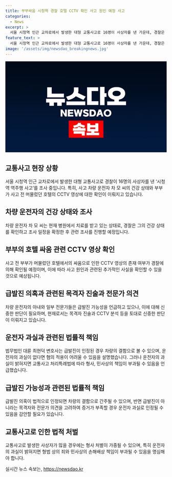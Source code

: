```yaml
---
title: 부부싸움 시청역 경찰 호텔 CCTV 확인 사고 원인 예정 사고
categories:
  - News
excerpt: >
  서울 시청역 인근 교차로에서 발생한 대형 교통사고로 16명이 사상자를 낸 가운데, 경찰은 차량 운전자를 병원에서 조사하기로 결정했다. 사고 당시 부부가 머물렀던 호텔의 폐쇄회로(CC)TV 영상의 존재 여부도 확인 중이다. 누리꾼의 주장과 급발진 가능성에 대한 전문가들의 의견이 충돌하고 있으며, 법조계에서도 논란이 계속되고 있다. 이에 대해 경찰은 신중히 사실을 밝혀나갈 것이라 밝혔고, 법무법인 대륜의 변호사는 급발진 여부에 따라 운전자의 책임과 처벌의 정도가 달라질 수 있음을 설명했다.
feature_text: >
  서울 시청역 인근 교차로에서 발생한 대형 교통사고로 16명이 사상자를 낸 가운데, 경찰은 차량 운전자를 병원에서 조사하기로 결정했다. 사고 당시 부부가 머물렀던 호텔의 폐쇄회로(CC)TV 영상의 존재 여부도 확인 중이다. 누리꾼의 주장과 급발진 가능성에 대한 전문가들의 의견이 충돌하고 있으며, 법조계에서도 논란이 계속되고 있다. 이에 대해 경찰은 신중히 사실을 밝혀나갈 것이라 밝혔고, 법무법인 대륜의 변호사는 급발진 여부에 따라 운전자의 책임과 처벌의 정도가 달라질 수 있음을 설명했다.
image: '/assets/img/newsdao_breakingnews.jpg'
---
```


<p><img src="/assets/img/newsdao_breakingnews.jpg" alt="bookingtag 속보" /></p>

<h2 data-ke-size="size26">교통사고 현장 상황</h2>

<p data-ke-size="size16">서울 시청역 인근 교차로에서 발생한 대형 교통사고로 경찰이 16명의 사상자를 낸 ‘시청역 역주행 사고’를 조사 중입니다. 특히, 사고 차량 운전자 차 모 씨의 건강 상태와 부부가 사고 전 머물렀던 호텔의 CCTV 영상에 대한 확인이 이뤄지고 있습니다.</p>

<h2 data-ke-size="size26">차량 운전자의 건강 상태와 조사</h2>

<p data-ke-size="size16">차량 운전자 차 모 씨는 현재 병원에서 치료를 받고 있는 상태로, 경찰은 그의 건강 상태를 확인하고 조사 일정을 확정한 후 관련 조사를 진행할 예정입니다.</p>

<h2 data-ke-size="size26">부부의 호텔 싸움 관련 CCTV 영상 확인</h2>

<p data-ke-size="size16">사고 전 부부가 머물렀던 호텔에서의 싸움으로 인한 CCTV 영상의 존재 여부가 경찰에 의해 확인될 예정이며, 이에 따라 사고 원인과 관련된 추가적인 사실을 확인할 수 있을 것으로 예상됩니다.</p>

<h2 data-ke-size="size26">급발진 의혹과 관련된 목격자 진술과 전문가 의견</h2>

<p data-ke-size="size16">차량 운전자의 아내와 일부 전문가들은 급발진 가능성을 언급하고 있으나, 이에 대해 신중한 판단이 필요하며, 현재로서는 목격자 진술과 CCTV 분석 등을 토대로 신중한 판단이 이뤄지고 있습니다.</p>

<h2 data-ke-size="size26">운전자 과실과 관련된 법률적 책임</h2>

<p data-ke-size="size16">법무법인 대륜 최현덕 변호사는 급발진이 인정된 경우 차량의 결함으로 볼 수 있으며, 운전자의 과실이 없다면 혐의 적용이 어려울 수 있음을 설명했습니다. 그러나 운전자의 과실이 밝혀지면 교통사고 처리특례법에 따라 형사, 민사상의 책임이 부과될 수 있음을 언급했습니다.</p>

<h2 data-ke-size="size26">급발진 가능성과 관련된 법률적 책임</h2>

<p data-ke-size="size16">급발진 의혹이 법적으로 인정되면 차량의 결함으로 간주될 수 있으며, 반면 급발진이 아니라는 목격자와 전문가 의견을 고려하여 증거가 부족할 경우 운전자 과실로 인정될 수 있음을 감안할 필요가 있습니다.</p>

<h2 data-ke-size="size26">교통사고로 인한 법적 처벌</h2>

<p data-ke-size="size16">교통사고로 발생한 사상자가 많을 경우에는 형사 처벌이 가중될 수 있으며, 특히 운전자의 과실이 밝혀지면 형법 상의 죄와 민사상의 손해배상 책임이 부과될 수 있음을 명심해야 합니다.</p>
실시간 뉴스 속보는, <a href="https://newsdao.kr" rel="dofollow">https://newsdao.kr</a>


